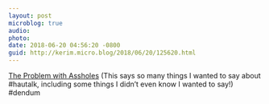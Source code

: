 ```yaml
---
layout: post
microblog: true
audio: 
photo: 
date: 2018-06-20 04:56:20 -0800
guid: http://kerim.micro.blog/2018/06/20/125620.html
---
```

[The Problem with Assholes](http://publicanthropologist.cmi.no/2018/06/20/the-problem-with-assholes/) (This says so many things I wanted to say about #hautalk, including some things I didn’t even know I wanted to say!) #dendum
